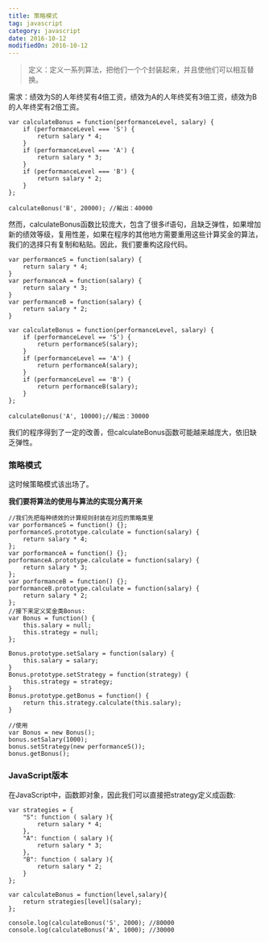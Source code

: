 ```yaml
---
title: 策略模式
tag: javascript
category: javascript
date: 2016-10-12
modifiedOn: 2016-10-12
---
```


> 定义：定义一系列算法，把他们一个个封装起来，并且使他们可以相互替换。

需求：绩效为S的人年终奖有4倍工资，绩效为A的人年终奖有3倍工资，绩效为B的人年终奖有2倍工资。

    
    
    var calculateBonus = function(performanceLevel, salary) {
        if (performanceLevel === 'S') {
            return salary * 4;
        }
        if (performanceLevel === 'A') {
            return salary * 3;
        }
        if (performanceLevel === 'B') {
            return salary * 2;
        }
    };
    
    calculateBonus('B', 20000); //輸出：40000

然而，calculateBonus函数比较庞大，包含了很多if语句，且缺乏弹性，如果增加新的绩效等级，复用性差，如果在程序的其他地方需要重用这些计算奖金的算法，我们的选择只有复制和粘贴。因此，我们要重构这段代码。

    
    
    var performanceS = function(salary) {
        return salary * 4;
    }
    var performanceA = function(salary) {
        return salary * 3;
    }
    var performanceB = function(salary) {
        return salary * 2;
    }
    
    var calculateBonus = function(performanceLevel, salary) {
        if (performanceLevel == 'S') {
            return performanceS(salary);
        }
        if (performanceLevel == 'A') {
            return performanceA(salary);
        }
        if (performanceLevel == 'B') {
            return performanceB(salary);
        }
    };
    
    calculateBonus('A', 10000);//輸出：30000

我们的程序得到了一定的改善，但calculateBonus函数可能越来越庞大，依旧缺乏弹性。

### 策略模式

这时候策略模式该出场了。

**我们要将算法的使用与算法的实现分离开来**
    
    
    //我们先把每种绩效的计算规则封装在对应的策略类里
    var porformanceS = function() {};
    porformanceS.prototype.calculate = function(salary) {
        return salary * 4;
    };
    var porformanceA = function() {};
    porformanceA.prototype.calculate = function(salary) {
        return salary * 3;
    };
    var porformanceB = function() {};
    porformanceB.prototype.calculate = function(salary) {
        return salary * 2;
    };
    //接下来定义奖金类Bonus:
    var Bonus = function() {
        this.salary = null;
        this.strategy = null;
    };
    
    Bonus.prototype.setSalary = function(salary) {
        this.salary = salary;
    }
    Bonus.prototype.setStrategy = function(strategy) {
        this.strategy = strategy;
    }
    Bonus.prototype.getBonus = function() {
        return this.strategy.calculate(this.salary);
    }
    
    //使用
    var Bonus = new Bonus();
    bonus.setSalary(1000);
    bonus.setStrategy(new performanceS());
    bonus.getBonus();

### JavaScript版本

在JavaScript中，函数即对象，因此我们可以直接把strategy定义成函数:

    
    
    var strategies = {
        "S": function ( salary ){
            return salary * 4;
        },
        "A": function ( salary ){
            return salary * 3;
        },
        "B": function ( salary ){
            return salary * 2;
        }
    };
    
    var calculateBonus = function(level,salary){
        return strategies[level](salary);
    };
    
    console.log(calculateBonus('S', 2000); //80000
    console.log(calculateBonus('A', 1000); //30000

